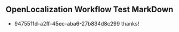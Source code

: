 ## OpenLocalization Workflow Test MarkDown
* 9475511d-a2ff-45ec-aba6-27b834d8c299 thanks!

<!--HONumber=Aug16_HO4-->


